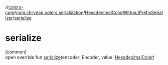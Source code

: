 //[colors-core](../../../index.md)/[com.chrynan.colors.serialization](../index.md)/[HexadecimalColorWithoutPrefixSerializer](index.md)/[serialize](serialize.md)

# serialize

[common]\
open override fun [serialize](serialize.md)(encoder: Encoder, value: [HexadecimalColor](../../com.chrynan.colors/-hexadecimal-color/index.md))
